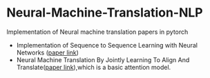 # Neural-Machine-Translation-NLP
Implementation of Neural machine translation papers in pytorch

- Implementation of Sequence to Sequence Learning with Neural Networks ([paper link](https://papers.nips.cc/paper/5346-sequence-to-sequence-learning-with-neural-networks.pdf))
- Neural Machine Translation By Jointly Learning To Align And Translate([paper link](https://arxiv.org/pdf/1409.0473.pdf)),which is a basic attention model.

